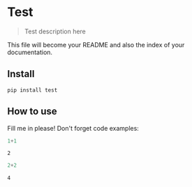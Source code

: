 # Test
> Test description here


This file will become your README and also the index of your documentation.

## Install

`pip install test`

## How to use

Fill me in please! Don't forget code examples:

```python
1+1
```




    2



```python
2+2
```




    4


